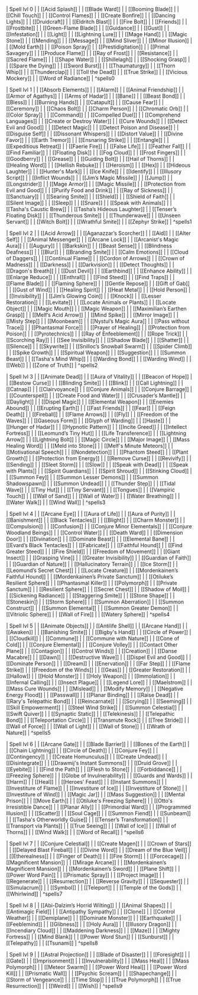 

| Spell lvl 0 |
| [[Acid Splash]] |
| [[Blade Ward]] |
| [[Booming Blade]] |
| [[Chill Touch]] |
| [[Control Flames]] |
| [[Create Bonfire]] |
| [[Dancing Lights]] |
| [[Druidcraft]] |
| [[Eldritch Blast]] |
| [[Fire Bolt]] |
| [[Friends]] |
| [[Frostbite]] |
| [[Green-Flame Blade]] |
| [[Guidance]] |
| [[Gust]] |
| [[Infestation]] |
| [[Light]] |
| [[Lightning Lure]] |
| [[Mage Hand]] |
| [[Magic Stone]] |
| [[Mending]] |
| [[Message]] |
| [[Mind Sliver]] |
| [[Minor Illusion]] |
| [[Mold Earth]] |
| [[Poison Spray]] |
| [[Prestidigitation]] |
| [[Primal Savagery]] |
| [[Produce Flame]] |
| [[Ray of Frost]] |
| [[Resistance]] |
| [[Sacred Flame]] |
| [[Shape Water]] |
| [[Shillelagh]] |
| [[Shocking Grasp]] |
| [[Spare the Dying]] |
| [[Sword Burst]] |
| [[Thaumaturgy]] |
| [[Thorn Whip]] |
| [[Thunderclap]] |
| [[Toll the Dead]] |
| [[True Strike]] |
| [[Vicious Mockery]] |
| [[Word of Radiance]] |
^spells0

| Spell lvl 1 |
| [[Absorb Elements]] |
| [[Alarm]] |
| [[Animal Friendship]] |
| [[Armor of Agathys]] |
| [[Arms of Hadar]] |
| [[Bane]] |
| [[Beast Bond]] |
| [[Bless]] |
| [[Burning Hands]] |
| [[Catapult]] |
| [[Cause Fear]] |
| [[Ceremony]] |
| [[Chaos Bolt]] |
| [[Charm Person]] |
| [[Chromatic Orb]] |
| [[Color Spray]] |
| [[Command]] |
| [[Compelled Duel]] |
| [[Comprehend Languages]] |
| [[Create or Destroy Water]] |
| [[Cure Wounds]] |
| [[Detect Evil and Good]] |
| [[Detect Magic]] |
| [[Detect Poison and Disease]] |
| [[Disguise Self]] |
| [[Dissonant Whispers]] |
| [[Distort Value]] |
| [[Divine Favor]] |
| [[Earth Tremor]] |
| [[Ensnaring Strike]] |
| [[Entangle]] |
| [[Expeditious Retreat]] |
| [[Faerie Fire]] |
| [[False Life]] |
| [[Feather Fall]] |
| [[Find Familiar]] |
| [[Floating Disk]] |
| [[Fog Cloud]] |
| [[Frost Fingers]] |
| [[Goodberry]] |
| [[Grease]] |
| [[Guiding Bolt]] |
| [[Hail of Thorns]] |
| [[Healing Word]] |
| [[Hellish Rebuke]] |
| [[Heroism]] |
| [[Hex]] |
| [[Hideous Laughter]] |
| [[Hunter's Mark]] |
| [[Ice Knife]] |
| [[Identify]] |
| [[Illusory Script]] |
| [[Inflict Wounds]] |
| [[Jim’s Magic Missile]] |
| [[Jump]] |
| [[Longstrider]] |
| [[Mage Armor]] |
| [[Magic Missile]] |
| [[Protection from Evil and Good]] |
| [[Purify Food and Drink]] |
| [[Ray of Sickness]] |
| [[Sanctuary]] |
| [[Searing Smite]] |
| [[Shield]] |
| [[Shield of Faith]] |
| [[Silent Image]] |
| [[Sleep]] |
| [[Snare]] |
| [[Speak with Animals]] |
| [[Tasha's Caustic Brew]] |
| [[Tasha’s Hideous Laughter]] |
| [[Tenser’s Floating Disk]] |
| [[Thunderous Smite]] |
| [[Thunderwave]] |
| [[Unseen Servant]] |
| [[Witch Bolt]] |
| [[Wrathful Smite]] |
| [[Zephyr Strike]] |
^spells1

| Spell lvl 2 |
| [[Acid Arrow]] |
| [[Aganazzar’s Scorcher]] |
| [[Aid]] |
| [[Alter Self]] |
| [[Animal Messenger]] |
| [[Arcane Lock]] |
| [[Arcanist's Magic Aura]] |
| [[Augury]] |
| [[Barkskin]] |
| [[Beast Sense]] |
| [[Blindness Deafness]] |
| [[Blur]] |
| [[Branding Smite]] |
| [[Calm Emotions]] |
| [[Cloud of Daggers]] |
| [[Continual Flame]] |
| [[Cordon of Arrows]] |
| [[Crown of Madness]] |
| [[Darkness]] |
| [[Darkvision]] |
| [[Detect Thoughts]] |
| [[Dragon's Breath]] |
| [[Dust Devil]] |
| [[Earthbind]] |
| [[Enhance Ability]] |
| [[Enlarge Reduce]] |
| [[Enthrall]] |
| [[Find Steed]] |
| [[Find Traps]] |
| [[Flame Blade]] |
| [[Flaming Sphere]] |
| [[Gentle Repose]] |
| [[Gift of Gab]] |
| [[Gust of Wind]] |
| [[Healing Spirit]] |
| [[Heat Metal]] |
| [[Hold Person]] |
| [[Invisibility]] |
| [[Jim’s Glowing Coin]] |
| [[Knock]] |
| [[Lesser Restoration]] |
| [[Levitate]] |
| [[Locate Animals or Plants]] |
| [[Locate Object]] |
| [[Magic Mouth]] |
| [[Magic Weapon]] |
| [[Maximilian’s Earthen Grasp]] |
| [[Melf’s Acid Arrow]] |
| [[Mind Spike]] |
| [[Mirror Image]] |
| [[Misty Step]] |
| [[Moonbeam]] |
| [[Nystul’s Magic Aura]] |
| [[Pass without Trace]] |
| [[Phantasmal Force]] |
| [[Prayer of Healing]] |
| [[Protection from Poison]] |
| [[Pyrotechnics]] |
| [[Ray of Enfeeblement]] |
| [[Rope Trick]] |
| [[Scorching Ray]] |
| [[See Invisibility]] |
| [[Shadow Blade]] |
| [[Shatter]] |
| [[Silence]] |
| [[Skywrite]] |
| [[Snilloc’s Snowball Swarm]] |
| [[Spider Climb]] |
| [[Spike Growth]] |
| [[Spiritual Weapon]] |
| [[Suggestion]] |
| [[Summon Beast]] |
| [[Tasha's Mind Whip]] |
| [[Warding Bond]] |
| [[Warding Wind]] |
| [[Web]] |
| [[Zone of Truth]] |
^spells2

| Spell lvl 3 |
| [[Animate Dead]] |
| [[Aura of Vitality]] |
| [[Beacon of Hope]] |
| [[Bestow Curse]] |
| [[Blinding Smite]] |
| [[Blink]] |
| [[Call Lightning]] |
| [[Catnap]] |
| [[Clairvoyance]] |
| [[Conjure Animals]] |
| [[Conjure Barrage]] |
| [[Counterspell]] |
| [[Create Food and Water]] |
| [[Crusader’s Mantle]] |
| [[Daylight]] |
| [[Dispel Magic]] |
| [[Elemental Weapon]] |
| [[Enemies Abound]] |
| [[Erupting Earth]] |
| [[Fast Friends]] |
| [[Fear]] |
| [[Feign Death]] |
| [[Fireball]] |
| [[Flame Arrows]] |
| [[Fly]] |
| [[Freedom of the Waves]] |
| [[Gaseous Form]] |
| [[Glyph of Warding]] |
| [[Haste]] |
| [[Hunger of Hadar]] |
| [[Hypnotic Pattern]] |
| [[Incite Greed]] |
| [[Intellect Fortress]] |
| [[Leomund’s Tiny Hut]] |
| [[Life Transference]] |
| [[Lightning Arrow]] |
| [[Lightning Bolt]] |
| [[Magic Circle]] |
| [[Major Image]] |
| [[Mass Healing Word]] |
| [[Meld into Stone]] |
| [[Melf's Minute Meteors]] |
| [[Motivational Speech]] |
| [[Nondetection]] |
| [[Phantom Steed]] |
| [[Plant Growth]] |
| [[Protection from Energy]] |
| [[Remove Curse]] |
| [[Revivify]] |
| [[Sending]] |
| [[Sleet Storm]] |
| [[Slow]] |
| [[Speak with Dead]] |
| [[Speak with Plants]] |
| [[Spirit Guardians]] |
| [[Spirit Shroud]] |
| [[Stinking Cloud]] |
| [[Summon Fey]] |
| [[Summon Lesser Demons]] |
| [[Summon Shadowspawn]] |
| [[Summon Undead]] |
| [[Thunder Step]] |
| [[Tidal Wave]] |
| [[Tiny Hut]] |
| [[Tiny Servant]] |
| [[Tongues]] |
| [[Vampiric Touch]] |
| [[Wall of Sand]] |
| [[Wall of Water]] |
| [[Water Breathing]] |
| [[Water Walk]] |
| [[Wind Wall]] |
^spells3

| Spell lvl 4 |
| [[Arcane Eye]] |
| [[Aura of Life]] |
| [[Aura of Purity]] |
| [[Banishment]] |
| [[Black Tentacles]] |
| [[Blight]] |
| [[Charm Monster]] |
| [[Compulsion]] |
| [[Confusion]] |
| [[Conjure Minor Elementals]] |
| [[Conjure Woodland Beings]] |
| [[Control Water]] |
| [[Death Ward]] |
| [[Dimension Door]] |
| [[Divination]] |
| [[Dominate Beast]] |
| [[Elemental Bane]] |
| [[Evard’s Black Tentacles]] |
| [[Fabricate]] |
| [[Faithful Hound]] |
| [[Find Greater Steed]] |
| [[Fire Shield]] |
| [[Freedom of Movement]] |
| [[Giant Insect]] |
| [[Grasping Vine]] |
| [[Greater Invisibility]] |
| [[Guardian of Faith]] |
| [[Guardian of Nature]] |
| [[Hallucinatory Terrain]] |
| [[Ice Storm]] |
| [[Leomund’s Secret Chest]] |
| [[Locate Creature]] |
| [[Mordenkainen’s Faithful Hound]] |
| [[Mordenkainen’s Private Sanctum]] |
| [[Otiluke’s Resilient Sphere]] |
| [[Phantasmal Killer]] |
| [[Polymorph]] |
| [[Private Sanctum]] |
| [[Resilient Sphere]] |
| [[Secret Chest]] |
| [[Shadow of Moil]] |
| [[Sickening Radiance]] |
| [[Staggering Smite]] |
| [[Stone Shape]] |
| [[Stoneskin]] |
| [[Storm Sphere]] |
| [[Summon Aberration]] |
| [[Summon Construct]] |
| [[Summon Elemental]] |
| [[Summon Greater Demon]] |
| [[Vitriolic Sphere]] |
| [[Wall of Fire]] |
| [[Watery Sphere]] |
^spells4

| Spell lvl 5 |
| [[Animate Objects]] |
| [[Antilife Shell]] |
| [[Arcane Hand]] |
| [[Awaken]] |
| [[Banishing Smite]] |
| [[Bigby's Hand]] |
| [[Circle of Power]] |
| [[Cloudkill]] |
| [[Commune]] |
| [[Commune with Nature]] |
| [[Cone of Cold]] |
| [[Conjure Elemental]] |
| [[Conjure Volley]] |
| [[Contact Other Plane]] |
| [[Contagion]] |
| [[Control Winds]] |
| [[Creation]] |
| [[Danse Macabre]] |
| [[Dawn]] |
| [[Destructive Wave]] |
| [[Dispel Evil and Good]] |
| [[Dominate Person]] |
| [[Dream]] |
| [[Enervation]] |
| [[Far Step]] |
| [[Flame Strike]] |
| [[Freedom of the Winds]] |
| [[Geas]] |
| [[Greater Restoration]] |
| [[Hallow]] |
| [[Hold Monster]] |
| [[Holy Weapon]] |
| [[Immolation]] |
| [[Infernal Calling]] |
| [[Insect Plague]] |
| [[Legend Lore]] |
| [[Maelstrom]] |
| [[Mass Cure Wounds]] |
| [[Mislead]] |
| [[Modify Memory]] |
| [[Negative Energy Flood]] |
| [[Passwall]] |
| [[Planar Binding]] |
| [[Raise Dead]] |
| [[Rary's Telepathic Bond]] |
| [[Reincarnate]] |
| [[Scrying]] |
| [[Seeming]] |
| [[Skill Empowerment]] |
| [[Steel Wind Strike]] |
| [[Summon Celestial]] |
| [[Swift Quiver]] |
| [[Synaptic Static]] |
| [[Telekinesis]] |
| [[Telepathic Bond]] |
| [[Teleportation Circle]] |
| [[Transmute Rock]] |
| [[Tree Stride]] |
| [[Wall of Force]] |
| [[Wall of Light]] |
| [[Wall of Stone]] |
| [[Wrath of Nature]] |
^spells5

| Spell lvl 6 |
| [[Arcane Gate]] |
| [[Blade Barrier]] |
| [[Bones of the Earth]] |
| [[Chain Lightning]] |
| [[Circle of Death]] |
| [[Conjure Fey]] |
| [[Contingency]] |
| [[Create Homunculus]] |
| [[Create Undead]] |
| [[Disintegrate]] |
| [[Drawmij's Instant Summons]] |
| [[Druid Grove]] |
| [[Eyebite]] |
| [[Find the Path]] |
| [[Flesh to Stone]] |
| [[Forbiddance]] |
| [[Freezing Sphere]] |
| [[Globe of Invulnerability]] |
| [[Guards and Wards]] |
| [[Harm]] |
| [[Heal]] |
| [[Heroes' Feast]] |
| [[Instant Summons]] |
| [[Investiture of Flame]] |
| [[Investiture of Ice]] |
| [[Investiture of Stone]] |
| [[Investiture of Wind]] |
| [[Magic Jar]] |
| [[Mass Suggestion]] |
| [[Mental Prison]] |
| [[Move Earth]] |
| [[Otiluke's Freezing Sphere]] |
| [[Otto's Irresistible Dance]] |
| [[Planar Ally]] |
| [[Primordial Ward]] |
| [[Programmed Illusion]] |
| [[Scatter]] |
| [[Soul Cage]] |
| [[Summon Fiend]] |
| [[Sunbeam]] |
| [[Tasha's Otherworldly Guise]] |
| [[Tenser’s Transformation]] |
| [[Transport via Plants]] |
| [[True Seeing]] |
| [[Wall of Ice]] |
| [[Wall of Thorns]] |
| [[Wind Walk]] |
| [[Word of Recall]] |
^spells6

| Spell lvl 7 |
| [[Conjure Celestial]] |
| [[Create Magen]] |
| [[Crown of Stars]] |
| [[Delayed Blast Fireball]] |
| [[Divine Word]] |
| [[Dream of the Blue Veil]] |
| [[Etherealness]] |
| [[Finger of Death]] |
| [[Fire Storm]] |
| [[Forcecage]] |
| [[Magnificent Mansion]] |
| [[Mirage Arcane]] |
| [[Mordenkainen’s Magnificent Mansion]] |
| [[Mordenkainen’s Sword]] |
| [[Plane Shift]] |
| [[Power Word Pain]] |
| [[Prismatic Spray]] |
| [[Project Image]] |
| [[Regenerate]] |
| [[Resurrection]] |
| [[Reverse Gravity]] |
| [[Sequester]] |
| [[Simulacrum]] |
| [[Symbol]] |
| [[Teleport]] |
| [[Temple of the Gods]] |
| [[Whirlwind]] |
^spells7

| Spell lvl 8 |
| [[Abi-Dalzim’s Horrid Wilting]] |
| [[Animal Shapes]] |
| [[Antimagic Field]] |
| [[Antipathy Sympathy]] |
| [[Clone]] |
| [[Control Weather]] |
| [[Demiplane]] |
| [[Dominate Monster]] |
| [[Earthquake]] |
| [[Feeblemind]] |
| [[Glibness]] |
| [[Holy Aura]] |
| [[Illusory Dragon]] |
| [[Incendiary Cloud]] |
| [[Maddening Darkness]] |
| [[Maze]] |
| [[Mighty Fortress]] |
| [[Mind Blank]] |
| [[Power Word Stun]] |
| [[Sunburst]] |
| [[Telepathy]] |
| [[Tsunami]] |
^spells8

| Spell lvl 9 |
| [[Astral Projection]] |
| [[Blade of Disaster]] |
| [[Foresight]] |
| [[Gate]] |
| [[Imprisonment]] |
| [[Invulnerability]] |
| [[Mass Heal]] |
| [[Mass Polymorph]] |
| [[Meteor Swarm]] |
| [[Power Word Heal]] |
| [[Power Word Kill]] |
| [[Prismatic Wall]] |
| [[Psychic Scream]] |
| [[Shapechange]] |
| [[Storm of Vengeance]] |
| [[Time Stop]] |
| [[True Polymorph]] |
| [[True Resurrection]] |
| [[Weird]] |
| [[Wish]] |
^spells9